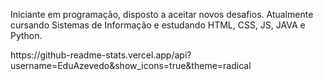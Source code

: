 Iniciante em programação, disposto a aceitar novos desafios. Atualmente cursando Sistemas de Informação e estudando HTML, CSS, JS, JAVA e Python.
<div>https://github-readme-stats.vercel.app/api?username=EduAzevedo&show_icons=true&theme=radical</div>
